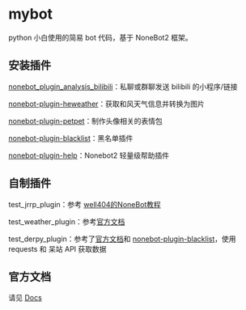 # mybot

python 小白使用的简易 bot 代码，基于 NoneBot2 框架。

## 安装插件

[nonebot_plugin_analysis_bilibili](https://github.com/mengshouer/nonebot_plugin_analysis_bilibili)：私聊或群聊发送 bilibili 的小程序/链接

[nonebot-plugin-heweather](https://github.com/kexue-z/nonebot-plugin-heweather)：获取和风天气信息并转换为图片

[nonebot-plugin-petpet](https://github.com/noneplugin/nonebot-plugin-petpet)：制作头像相关的表情包

[nonebot-plugin-blacklist](https://github.com/tkgs0/nonebot-plugin-blacklist)：黑名单插件

[nonebot-plugin-help](https://github.com/XZhouQD/nonebot-plugin-help)：Nonebot2 轻量级帮助插件

## 自制插件

test_jrrp_plugin：参考 [well404的NoneBot教程](http://blog.well404.top/2022/02/11/nonebot/%E3%80%90NoneBot2%E3%80%91%E7%AC%AC%E4%BA%8C%E7%AB%A0%EF%BC%9A%E5%9F%BA%E7%A1%80%E6%8F%92%E4%BB%B6%E7%BC%96%E5%86%99%E6%8C%87%E5%8D%97%E7%AC%AC%E4%BA%8C%E8%8A%82%E2%80%94%E2%80%94%E2%80%94%E5%90%AC%E5%BE%97%E8%A7%81%EF%BC%8C%E8%AF%B4%E5%BE%97%E5%87%BA/)

test_weather_plugin：参考[官方文档](https://v2.nonebot.dev/docs/tutorial/plugin/example)

test_derpy_plugin：参考了[官方文档](https://v2.nonebot.dev/docs/tutorial/plugin/example)和 [nonebot-plugin-blacklist](https://github.com/tkgs0/nonebot-plugin-blacklist)，使用 requests 和 呆站 API 获取数据

## 官方文档

请见 [Docs](https://v2.nonebot.dev/)
